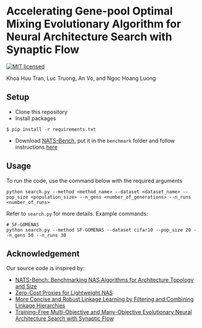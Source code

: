 # Accelerating Gene-pool Optimal Mixing Evolutionary Algorithm for Neural Architecture Search with Synaptic Flow
[![MIT licensed](https://img.shields.io/badge/license-MIT-brightgreen.svg)](LICENSE)

Khoa Huu Tran, Luc Truong, An Vo, and Ngoc Hoang Luong

## Setup
- Clone this repository
- Install packages
```
$ pip install -r requirements.txt
```
- Download [NATS-Bench](https://drive.google.com/drive/folders/17S2Xg_rVkUul4KuJdq0WaWoUuDbo8ZKB), put it in the `benchmark` folder and follow instructions [here](https://github.com/D-X-Y/NATS-Bench)
## Usage
To run the code, use the command below with the required arguments

```shell
python search.py --method <method_name> --dataset <dataset_name> --pop_size <population_size> --n_gens <number_of_generations> --n_runs <number_of_runs> 
```

Refer to `search.py` for more details.
Example commands:
```shell
# SF-GOMENAS
python search.py --method SF-GOMENAS --dataset cifar10 --pop_size 20 --n_gens 50 --n_runs 30
```


## Acknowledgement
Our source code is inspired by:

- [NATS-Bench: Benchmarking NAS Algorithms for Architecture Topology and Size](https://github.com/D-X-Y/NATS-Bench)
- [Zero-Cost Proxies for Lightweight NAS](https://github.com/SamsungLabs/zero-cost-nas)
- [More Concise and Robust Linkage Learning by Filtering and Combining Linkage Hierarchies](https://homepages.cwi.nl/~bosman/source_code.php)
- [Training-Free Multi-Objective and Many-Objective Evolutionary Neural Architecture Search with Synaptic Flow](https://github.com/ELO-Lab/TF-MaOENAS)

